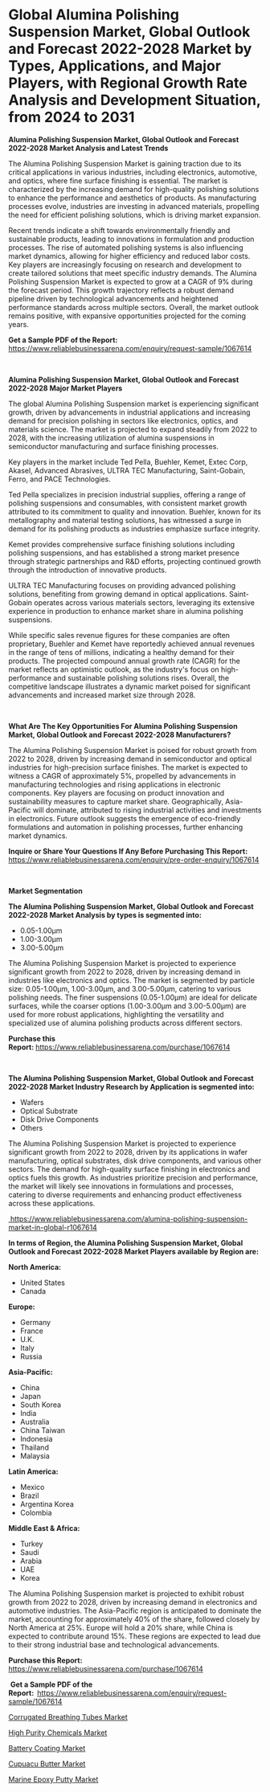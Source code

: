 <p><h1>Global Alumina Polishing Suspension Market, Global Outlook and Forecast 2022-2028 Market by Types, Applications, and Major Players, with Regional Growth Rate Analysis and Development Situation, from 2024 to 2031</h1></p><p><strong>Alumina Polishing Suspension Market, Global Outlook and Forecast 2022-2028 Market Analysis and Latest Trends</strong></p>
<p><p>The Alumina Polishing Suspension Market is gaining traction due to its critical applications in various industries, including electronics, automotive, and optics, where fine surface finishing is essential. The market is characterized by the increasing demand for high-quality polishing solutions to enhance the performance and aesthetics of products. As manufacturing processes evolve, industries are investing in advanced materials, propelling the need for efficient polishing solutions, which is driving market expansion.</p><p>Recent trends indicate a shift towards environmentally friendly and sustainable products, leading to innovations in formulation and production processes. The rise of automated polishing systems is also influencing market dynamics, allowing for higher efficiency and reduced labor costs. Key players are increasingly focusing on research and development to create tailored solutions that meet specific industry demands. The Alumina Polishing Suspension Market is expected to grow at a CAGR of 9% during the forecast period. This growth trajectory reflects a robust demand pipeline driven by technological advancements and heightened performance standards across multiple sectors. Overall, the market outlook remains positive, with expansive opportunities projected for the coming years.</p></p>
<p><strong>Get a Sample PDF of the Report:&nbsp;</strong> <a href="https://www.reliablebusinessarena.com/enquiry/request-sample/1067614?utm_campaign=1570&utm_medium=2&utm_source=Github&utm_content=ia&utm_term=29102024&utm_id=alumina-polishing-suspension-market-global-outlook-and-forecast-2022-2028">https://www.reliablebusinessarena.com/enquiry/request-sample/1067614</a></p>
<p>&nbsp;</p>
<p><strong>Alumina Polishing Suspension Market, Global Outlook and Forecast 2022-2028 Major Market Players</strong></p>
<p><p>The global Alumina Polishing Suspension market is experiencing significant growth, driven by advancements in industrial applications and increasing demand for precision polishing in sectors like electronics, optics, and materials science. The market is projected to expand steadily from 2022 to 2028, with the increasing utilization of alumina suspensions in semiconductor manufacturing and surface finishing processes.</p><p>Key players in the market include Ted Pella, Buehler, Kemet, Extec Corp, Akasel, Advanced Abrasives, ULTRA TEC Manufacturing, Saint-Gobain, Ferro, and PACE Technologies. </p><p>Ted Pella specializes in precision industrial supplies, offering a range of polishing suspensions and consumables, with consistent market growth attributed to its commitment to quality and innovation. Buehler, known for its metallography and material testing solutions, has witnessed a surge in demand for its polishing products as industries emphasize surface integrity. </p><p>Kemet provides comprehensive surface finishing solutions including polishing suspensions, and has established a strong market presence through strategic partnerships and R&D efforts, projecting continued growth through the introduction of innovative products.</p><p>ULTRA TEC Manufacturing focuses on providing advanced polishing solutions, benefiting from growing demand in optical applications. Saint-Gobain operates across various materials sectors, leveraging its extensive experience in production to enhance market share in alumina polishing suspensions.</p><p>While specific sales revenue figures for these companies are often proprietary, Buehler and Kemet have reportedly achieved annual revenues in the range of tens of millions, indicating a healthy demand for their products. The projected compound annual growth rate (CAGR) for the market reflects an optimistic outlook, as the industry's focus on high-performance and sustainable polishing solutions rises. Overall, the competitive landscape illustrates a dynamic market poised for significant advancements and increased market size through 2028.</p></p>
<p>&nbsp;</p>
<p><strong>What Are The Key Opportunities For Alumina Polishing Suspension Market, Global Outlook and Forecast 2022-2028 Manufacturers?</strong></p>
<p><p>The Alumina Polishing Suspension Market is poised for robust growth from 2022 to 2028, driven by increasing demand in semiconductor and optical industries for high-precision surface finishes. The market is expected to witness a CAGR of approximately 5%, propelled by advancements in manufacturing technologies and rising applications in electronic components. Key players are focusing on product innovation and sustainability measures to capture market share. Geographically, Asia-Pacific will dominate, attributed to rising industrial activities and investments in electronics. Future outlook suggests the emergence of eco-friendly formulations and automation in polishing processes, further enhancing market dynamics.</p></p>
<p><strong>Inquire or Share Your Questions If Any Before Purchasing This Report:</strong> <a href="https://www.reliablebusinessarena.com/enquiry/pre-order-enquiry/1067614?utm_campaign=1570&utm_medium=2&utm_source=Github&utm_content=ia&utm_term=29102024&utm_id=alumina-polishing-suspension-market-global-outlook-and-forecast-2022-2028">https://www.reliablebusinessarena.com/enquiry/pre-order-enquiry/1067614</a></p>
<p>&nbsp;</p>
<p><strong>Market Segmentation</strong></p>
<p><strong>The Alumina Polishing Suspension Market, Global Outlook and Forecast 2022-2028 Market Analysis by types is segmented into:</strong></p>
<p><ul><li>0.05-1.00µm</li><li>1.00-3.00µm</li><li>3.00-5.00µm</li></ul></p>
<p><p>The Alumina Polishing Suspension Market is projected to experience significant growth from 2022 to 2028, driven by increasing demand in industries like electronics and optics. The market is segmented by particle size: 0.05-1.00µm, 1.00-3.00µm, and 3.00-5.00µm, catering to various polishing needs. The finer suspensions (0.05-1.00µm) are ideal for delicate surfaces, while the coarser options (1.00-3.00µm and 3.00-5.00µm) are used for more robust applications, highlighting the versatility and specialized use of alumina polishing products across different sectors.</p></p>
<p><strong>Purchase this Report:&nbsp;</strong><a href="https://www.reliablebusinessarena.com/purchase/1067614?utm_campaign=1570&utm_medium=2&utm_source=Github&utm_content=ia&utm_term=29102024&utm_id=alumina-polishing-suspension-market-global-outlook-and-forecast-2022-2028">https://www.reliablebusinessarena.com/purchase/1067614</a></p>
<p>&nbsp;</p>
<p><strong>The Alumina Polishing Suspension Market, Global Outlook and Forecast 2022-2028 Market Industry Research by Application is segmented into:</strong></p>
<p><ul><li>Wafers</li><li>Optical Substrate</li><li>Disk Drive Components</li><li>Others</li></ul></p>
<p><p>The Alumina Polishing Suspension Market is projected to experience significant growth from 2022 to 2028, driven by its applications in wafer manufacturing, optical substrates, disk drive components, and various other sectors. The demand for high-quality surface finishing in electronics and optics fuels this growth. As industries prioritize precision and performance, the market will likely see innovations in formulations and processes, catering to diverse requirements and enhancing product effectiveness across these applications.</p></p>
<p><a href="https://www.reliablebusinessarena.com/alumina-polishing-suspension-market-in-global-r1067614?utm_campaign=1570&utm_medium=2&utm_source=Github&utm_content=ia&utm_term=29102024&utm_id=alumina-polishing-suspension-market-global-outlook-and-forecast-2022-2028">&nbsp;https://www.reliablebusinessarena.com/alumina-polishing-suspension-market-in-global-r1067614</a></p>
<p><strong>In terms of Region, the Alumina Polishing Suspension Market, Global Outlook and Forecast 2022-2028 Market Players available by Region are:</strong></p>
<p>
    <p> <strong> North America: </strong>
        <ul>
            <li>United States</li>
            <li>Canada</li>
        </ul>
        </p> 
    <p> <strong> Europe: </strong>
        <ul>
            <li>Germany</li>
            <li>France</li>
            <li>U.K.</li>
            <li>Italy</li>
            <li>Russia</li>
        </ul>
        </p> 
    <p> <strong> Asia-Pacific: </strong>
        <ul>
            <li>China</li>
            <li>Japan</li>
            <li>South Korea</li>
            <li>India</li>
            <li>Australia</li>
            <li>China Taiwan</li>
            <li>Indonesia</li>
            <li>Thailand</li>
            <li>Malaysia</li>
        </ul>
        </p> 
    <p> <strong> Latin America: </strong>
        <ul>
            <li>Mexico</li>
            <li>Brazil</li>
            <li>Argentina Korea</li>
            <li>Colombia</li>
        </ul>
        </p> 
    <p> <strong> Middle East & Africa: </strong>
        <ul>
            <li>Turkey</li>
            <li>Saudi</li>
            <li>Arabia</li>
            <li>UAE</li>
            <li>Korea</li>
        </ul>
    </p>
    </p>
<p><p>The Alumina Polishing Suspension market is projected to exhibit robust growth from 2022 to 2028, driven by increasing demand in electronics and automotive industries. The Asia-Pacific region is anticipated to dominate the market, accounting for approximately 40% of the share, followed closely by North America at 25%. Europe will hold a 20% share, while China is expected to contribute around 15%. These regions are expected to lead due to their strong industrial base and technological advancements.</p></p>
<p><strong>Purchase this Report: </strong><a href="https://www.reliablebusinessarena.com/purchase/1067614?utm_campaign=1570&utm_medium=2&utm_source=Github&utm_content=ia&utm_term=29102024&utm_id=alumina-polishing-suspension-market-global-outlook-and-forecast-2022-2028">https://www.reliablebusinessarena.com/purchase/1067614</a></p>
<p>&nbsp;<strong>Get a Sample PDF of the Report:&nbsp;&nbsp;</strong><a href="https://www.reliablebusinessarena.com/enquiry/request-sample/1067614?utm_campaign=1570&utm_medium=2&utm_source=Github&utm_content=ia&utm_term=29102024&utm_id=alumina-polishing-suspension-market-global-outlook-and-forecast-2022-2028">https://www.reliablebusinessarena.com/enquiry/request-sample/1067614</a></p>
<p><strong></strong></p>
<p><p><a href="https://www.linkedin.com/pulse/global-corrugated-breathing-tubes-market-focus-application-j2cee?utm_campaign=1570&utm_medium=2&utm_source=Github&utm_content=ia&utm_term=29102024&utm_id=alumina-polishing-suspension-market-global-outlook-and-forecast-2022-2028">Corrugated Breathing Tubes Market</a></p><p><a href="https://www.linkedin.com/pulse/market-insights-global-high-purity-chemicals-forecast-innovation-gtbac?utm_campaign=1570&utm_medium=2&utm_source=Github&utm_content=ia&utm_term=29102024&utm_id=alumina-polishing-suspension-market-global-outlook-and-forecast-2022-2028">High Purity Chemicals Market</a></p><p><a href="https://www.linkedin.com/pulse/global-battery-coating-97-cagr-forecast-2024-2031-market-critics-kwbkc?utm_campaign=1570&utm_medium=2&utm_source=Github&utm_content=ia&utm_term=29102024&utm_id=alumina-polishing-suspension-market-global-outlook-and-forecast-2022-2028">Battery Coating Market</a></p><p><a href="https://www.linkedin.com/pulse/cupuacu-butter-market-segmentation-geographical-regions-danoc?utm_campaign=1570&utm_medium=2&utm_source=Github&utm_content=ia&utm_term=29102024&utm_id=alumina-polishing-suspension-market-global-outlook-and-forecast-2022-2028">Cupuacu Butter Market</a></p><p><a href="https://www.linkedin.com/pulse/global-marine-epoxy-putty-72-cagr-forecast-2024-2031-lhwxf?utm_campaign=1570&utm_medium=2&utm_source=Github&utm_content=ia&utm_term=29102024&utm_id=alumina-polishing-suspension-market-global-outlook-and-forecast-2022-2028">Marine Epoxy Putty Market</a></p></p>